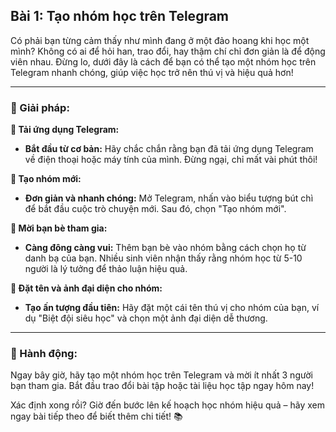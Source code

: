 ## Bài 1: Tạo nhóm học trên Telegram

Có phải bạn từng cảm thấy như mình đang ở một đảo hoang khi học một mình? Không có ai để hỏi han, trao đổi, hay thậm chí chỉ đơn giản là để động viên nhau. Đừng lo, dưới đây là cách để bạn có thể tạo một nhóm học trên Telegram nhanh chóng, giúp việc học trở nên thú vị và hiệu quả hơn!

---

### 📌 Giải pháp:

**🔹 Tải ứng dụng Telegram:**
- **Bắt đầu từ cơ bản:** Hãy chắc chắn rằng bạn đã tải ứng dụng Telegram về điện thoại hoặc máy tính của mình. Đừng ngại, chỉ mất vài phút thôi!

**🔹 Tạo nhóm mới:**
- **Đơn giản và nhanh chóng:** Mở Telegram, nhấn vào biểu tượng bút chì để bắt đầu cuộc trò chuyện mới. Sau đó, chọn "Tạo nhóm mới".

**🔹 Mời bạn bè tham gia:**
- **Càng đông càng vui:** Thêm bạn bè vào nhóm bằng cách chọn họ từ danh bạ của bạn. Nhiều sinh viên nhận thấy rằng nhóm học từ 5-10 người là lý tưởng để thảo luận hiệu quả.

**🔹 Đặt tên và ảnh đại diện cho nhóm:**
- **Tạo ấn tượng đầu tiên:** Hãy đặt một cái tên thú vị cho nhóm của bạn, ví dụ "Biệt đội siêu học" và chọn một ảnh đại diện dễ thương.

---

### 🚀 Hành động:

Ngay bây giờ, hãy tạo một nhóm học trên Telegram và mời ít nhất 3 người bạn tham gia. Bắt đầu trao đổi bài tập hoặc tài liệu học tập ngay hôm nay!

Xác định xong rồi? Giờ đến bước lên kế hoạch học nhóm hiệu quả – hãy xem ngay bài tiếp theo để biết thêm chi tiết! 📚